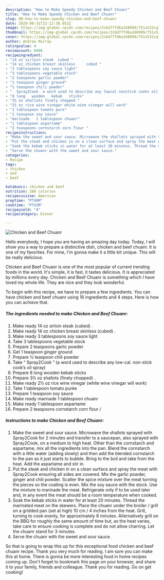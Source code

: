 ```yaml
---
description: "How to Make Speedy Chicken and Beef Chuanr"
title: "How to Make Speedy Chicken and Beef Chuanr"
slug: 80-how-to-make-speedy-chicken-and-beef-chuanr
date: 2020-08-31T22:12:38.052Z
image: https://img-global.cpcdn.com/recipes/2cbd77fd6a168999/751x532cq70/chicken-and-beef-chuanr-recipe-main-photo.jpg
thumbnail: https://img-global.cpcdn.com/recipes/2cbd77fd6a168999/751x532cq70/chicken-and-beef-chuanr-recipe-main-photo.jpg
cover: https://img-global.cpcdn.com/recipes/2cbd77fd6a168999/751x532cq70/chicken-and-beef-chuanr-recipe-main-photo.jpg
author: Andrew Murray
ratingvalue: 4
reviewcount: 8406
recipeingredient:
- "14 oz sirloin steak  cubed "
- "14 oz chicken breast skinless     cubed "
- "3 tablespoons soy sauce light"
- "3 tablespoons vegetable stock"
- "2 teaspoons garlic powder"
- "1 teaspoon ginger ground"
- "½ teaspoon chili powder"
- "  Spray2Cook  a word used to describe any lowcal nonstick cooks oil spray"
- "8 long   wooden   kebab   sticks"
- "3½ oz shallots finely chopped "
- "2½ oz rice wine vinegar white wine vinegar will work"
- "1 tablespoon tomato pure"
- "1 teaspoon soy sauce"
- "marinade   1 tablespoon chuanr"
- "1 tablespoon aspartame"
- "2 teaspoons cornstarch corn flour "
recipeinstructions:
- "Make the sweet and sour sauce. Microwave the shallots sprayed with Spray2Cook for 2 minutes and transfer to a saucepan, also sprayed with Spray2Cook, on a medium to high heat. Other than the cornstarch and aspartame, mix all the ingredients into the pan. Blend the cornstarch with a little water (adding slowly) and then add the blended cornstarch to the pan as it just starts to bubble. Bring to the boil and take from the heat. Add the aspartame and stir in."
- "Put the steak and chicken in on a clean surface and spray the meat with Spray2Cook ensuring all sides are covered. Mix the garlic powder, ginger and chili powder. Scatter the spice mixture over the meat turning the pieces so the coating is even. Mix the soy sauce with the stock. Use the mixture to marinade the meat. Refrigerate only if to be used later and, in any event the meat should be a room temperature when cooked."
- "Soak the kebab sticks in water for at least 20 minutes. Thread the marinated meat on the skewers. Place the chuanr under the broiler / grill on a gridded pan (set at high) 10 cm / 4 inches from the heat. Grill, turning to cook evenly, for approximately 8 minutes. Alternatively grill on the BBQ for roughly the same amount of time but, as the heat varies, take care to ensure cooking is complete and do not allow charring. Let the chuanr stand for 3 minutes."
- "Serve the chuanr with the sweet and sour sauce."
categories:
- Recipe
tags:
- chicken
- and
- beef

katakunci: chicken and beef 
nutrition: 268 calories
recipecuisine: American
preptime: "PT40M"
cooktime: "PT43M"
recipeyield: "4"
recipecategory: Dinner

---
```



![Chicken and Beef Chuanr](https://img-global.cpcdn.com/recipes/2cbd77fd6a168999/751x532cq70/chicken-and-beef-chuanr-recipe-main-photo.jpg)

Hello everybody, I hope you are having an amazing day today. Today, I will show you a way to prepare a distinctive dish, chicken and beef chuanr. It is one of my favorites. For mine, I'm gonna make it a little bit unique. This will be really delicious.

Chicken and Beef Chuanr is one of the most popular of current trending foods in the world. It's simple, it is fast, it tastes delicious. It is appreciated by millions every day. Chicken and Beef Chuanr is something which I have loved my whole life. They are nice and they look wonderful.




To begin with this recipe, we have to prepare a few ingredients. You can have chicken and beef chuanr using 16 ingredients and 4 steps. Here is how you can achieve that.

<!--inarticleads1-->

##### The ingredients needed to make Chicken and Beef Chuanr:

1. Make ready 14 oz sirloin steak  (cubed) .
1. Make ready 14 oz chicken breast skinless     (cubed) .
1. Make ready 3 tablespoons soy sauce light
1. Take 3 tablespoons vegetable stock
1. Prepare 2 teaspoons garlic powder
1. Get 1 teaspoon ginger ground
1. Prepare ½ teaspoon chili powder
1. Take  “ Spray2Cook ” (a word used to describe any low-cal. non-stick cook’s oil spray)
1. Prepare 8 long   wooden   kebab   sticks
1. Prepare 3½ oz shallots (finely chopped) .
1. Make ready 2½ oz rice wine vinegar (white wine vinegar will work)
1. Take 1 tablespoon tomato purée
1. Prepare 1 teaspoon soy sauce
1. Make ready marinade   1 tablespoon chuanr
1. Make ready 1 tablespoon aspartame
1. Prepare 2 teaspoons cornstarch corn flour /




<!--inarticleads2-->

##### Instructions to make Chicken and Beef Chuanr:

1. Make the sweet and sour sauce. Microwave the shallots sprayed with Spray2Cook for 2 minutes and transfer to a saucepan, also sprayed with Spray2Cook, on a medium to high heat. Other than the cornstarch and aspartame, mix all the ingredients into the pan. Blend the cornstarch with a little water (adding slowly) and then add the blended cornstarch to the pan as it just starts to bubble. Bring to the boil and take from the heat. Add the aspartame and stir in.
1. Put the steak and chicken in on a clean surface and spray the meat with Spray2Cook ensuring all sides are covered. Mix the garlic powder, ginger and chili powder. Scatter the spice mixture over the meat turning the pieces so the coating is even. Mix the soy sauce with the stock. Use the mixture to marinade the meat. Refrigerate only if to be used later and, in any event the meat should be a room temperature when cooked.
1. Soak the kebab sticks in water for at least 20 minutes. Thread the marinated meat on the skewers. Place the chuanr under the broiler / grill on a gridded pan (set at high) 10 cm / 4 inches from the heat. Grill, turning to cook evenly, for approximately 8 minutes. Alternatively grill on the BBQ for roughly the same amount of time but, as the heat varies, take care to ensure cooking is complete and do not allow charring. Let the chuanr stand for 3 minutes.
1. Serve the chuanr with the sweet and sour sauce.




So that is going to wrap this up for this exceptional food chicken and beef chuanr recipe. Thank you very much for reading. I am sure you can make this at home. There is gonna be more interesting food in home recipes coming up. Don't forget to bookmark this page on your browser, and share it to your family, friends and colleague. Thank you for reading. Go on get cooking!
